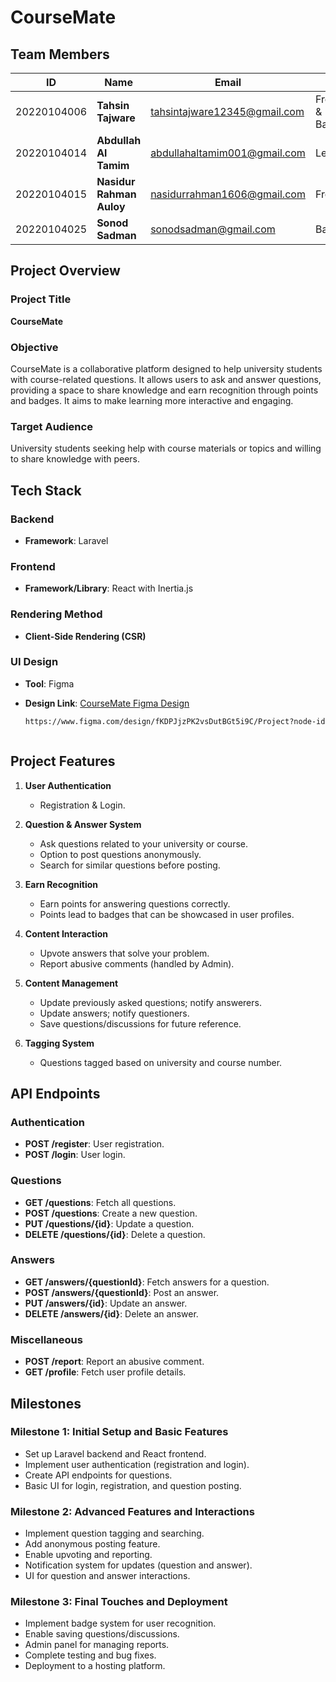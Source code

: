 # CourseMate

## Team Members

| **ID**       | **Name**                | **Email**                          | **Role**            |
|--------------|-------------------------|------------------------------------|---------------------|
| 20220104006  | **Tahsin Tajware**      | tahsintajware12345@gmail.com       | Frontend & Backend  |
| 20220104014  | **Abdullah Al Tamim**   | abdullahaltamim001@gmail.com       | Lead                |
| 20220104015  | **Nasidur Rahman Auloy**| nasidurrahman1606@gmail.com        | Frontend            |
| 20220104025  | **Sonod Sadman**        | sonodsadman@gmail.com              | Backend             |

## Project Overview

### Project Title
**CourseMate**

### Objective
CourseMate is a collaborative platform designed to help university students with course-related questions. It allows users to ask and answer questions, providing a space to share knowledge and earn recognition through points and badges. It aims to make learning more interactive and engaging.

### Target Audience
University students seeking help with course materials or topics and willing to share knowledge with peers.

## Tech Stack

### Backend
- **Framework**: Laravel

### Frontend
- **Framework/Library**: React with Inertia.js

### Rendering Method
- **Client-Side Rendering (CSR)**

### **UI Design**
- **Tool**: Figma  
- **Design Link**:  [CourseMate Figma Design](https://www.figma.com/design/fKDPJjzPK2vsDutBGt5i9C/Project?node-id=0-1&t=Gq2vDuo5aOzYM2P0-1)
  
  ```bash
  https://www.figma.com/design/fKDPJjzPK2vsDutBGt5i9C/Project?node-id=0-1&t=Gq2vDuo5aOzYM2P0-1



## Project Features

1. **User Authentication**
   - Registration & Login.

2. **Question & Answer System**
   - Ask questions related to your university or course.
   - Option to post questions anonymously.
   - Search for similar questions before posting.

3. **Earn Recognition**
   - Earn points for answering questions correctly.
   - Points lead to badges that can be showcased in user profiles.

4. **Content Interaction**
   - Upvote answers that solve your problem.
   - Report abusive comments (handled by Admin).

5. **Content Management**
   - Update previously asked questions; notify answerers.
   - Update answers; notify questioners.
   - Save questions/discussions for future reference.

6. **Tagging System**
   - Questions tagged based on university and course number.

## API Endpoints

### Authentication
- **POST /register**: User registration.
- **POST /login**: User login.

### Questions
- **GET /questions**: Fetch all questions.
- **POST /questions**: Create a new question.
- **PUT /questions/{id}**: Update a question.
- **DELETE /questions/{id}**: Delete a question.

### Answers
- **GET /answers/{questionId}**: Fetch answers for a question.
- **POST /answers/{questionId}**: Post an answer.
- **PUT /answers/{id}**: Update an answer.
- **DELETE /answers/{id}**: Delete an answer.

### Miscellaneous
- **POST /report**: Report an abusive comment.
- **GET /profile**: Fetch user profile details.

## Milestones

### Milestone 1: Initial Setup and Basic Features
- Set up Laravel backend and React frontend.
- Implement user authentication (registration and login).
- Create API endpoints for questions.
- Basic UI for login, registration, and question posting.

### Milestone 2: Advanced Features and Interactions
- Implement question tagging and searching.
- Add anonymous posting feature.
- Enable upvoting and reporting.
- Notification system for updates (question and answer).
- UI for question and answer interactions.

### Milestone 3: Final Touches and Deployment
- Implement badge system for user recognition.
- Enable saving questions/discussions.
- Admin panel for managing reports.
- Complete testing and bug fixes.
- Deployment to a hosting platform.
